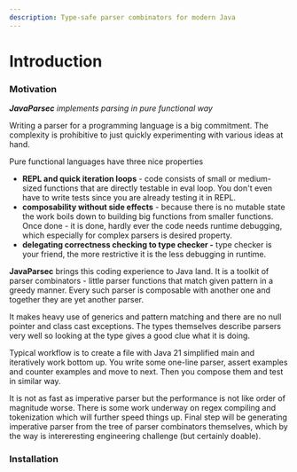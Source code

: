 ```yaml
---
description: Type-safe parser combinators for modern Java
---
```


# Introduction

### Motivation

_**JavaParsec** implements parsing in pure functional way_

Writing a parser for a programming language is a big commitment. The complexity is prohibitive to just quickly experimenting with various ideas at hand.&#x20;

Pure functional languages have three nice properties

* **REPL and quick iteration loops** -  code consists of small or medium-sized functions that are directly testable in eval loop. You don't even have to write tests since you are already testing it in REPL.
* **composability without side effects** - because there is no mutable state the work boils down to building big functions from smaller functions. Once done - it is done, hardly ever the code needs runtime debugging, which especially for complex parsers is  desired property.
* **delegating correctness checking to type checker -** type checker is your friend, the more restrictive it is the less debugging in runtime.&#x20;

**JavaParsec** brings this coding experience to Java land. It is a toolkit of parser combinators - little parser functions that match given pattern in a greedy manner. Every such parser is composable with another one and together they are yet another parser.

It makes heavy use of generics and pattern matching and there are no null pointer and class cast exceptions. The types themselves describe parsers very well so looking at the type gives a good clue what it is doing.

Typical workflow is to create a file with Java 21 simplified main and iteratively work bottom up. You write some one-line parser, assert examples and counter examples and move to next. Then you compose them and test in similar way.

&#x20;It is not as fast as imperative parser but the performance is not like order of magnitude worse. There is some work underway on regex compiling and tokenization which will further speed things up. Final step will be generating imperative parser from the tree of parser combinators themselves, which by the way is intereresting engineering challenge (but certainly doable).

### Installation



